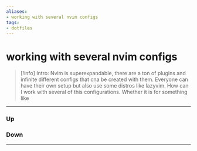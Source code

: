 ```yaml
---
aliases:
- working with several nvim configs
tags:
- dotfiles
---
```

# working with several nvim configs
> [!info] Intro: 
> Nvim is superexpandable, there are a ton of plugins and infinite different configs that cna be created with them. Everyone can have their own setup but also use some distros like lazyvim. How can I work with several of this configurations. Whether it is for something like 




***
### Up
### Down
***